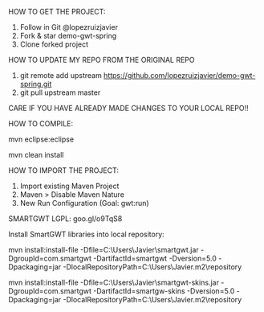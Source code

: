 HOW TO GET THE PROJECT:

1. Follow in Git @lopezruizjavier
2. Fork & star demo-gwt-spring
3. Clone forked project

HOW TO UPDATE MY REPO FROM THE ORIGINAL REPO

1. git remote add upstream https://github.com/lopezruizjavier/demo-gwt-spring.git
2. git pull upstream master

CARE IF YOU HAVE ALREADY MADE CHANGES TO YOUR LOCAL REPO!!

HOW TO COMPILE:

mvn eclipse:eclipse

mvn clean install

HOW TO IMPORT THE PROJECT:

1. Import existing Maven Project
2. Maven > Disable Maven Nature
3. New Run Configuration (Goal: gwt:run)

SMARTGWT LGPL: goo.gl/o9TqS8

Install SmartGWT libraries into local repository:

mvn install:install-file -Dfile=C:\Users\Javier\smartgwt.jar -DgroupId=com.smartgwt 
    -DartifactId=smartgwt -Dversion=5.0 -Dpackaging=jar -DlocalRepositoryPath=C:\Users\Javier\.m2\repository
    
mvn install:install-file -Dfile=C:\Users\Javier\smartgwt-skins.jar -DgroupId=com.smartgwt 
    -DartifactId=smartgw-skins -Dversion=5.0 -Dpackaging=jar -DlocalRepositoryPath=C:\Users\Javier\.m2\repository
